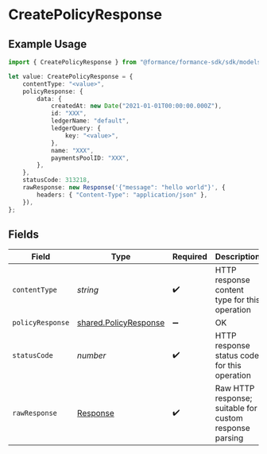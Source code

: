 # CreatePolicyResponse

## Example Usage

```typescript
import { CreatePolicyResponse } from "@formance/formance-sdk/sdk/models/operations";

let value: CreatePolicyResponse = {
    contentType: "<value>",
    policyResponse: {
        data: {
            createdAt: new Date("2021-01-01T00:00:00.000Z"),
            id: "XXX",
            ledgerName: "default",
            ledgerQuery: {
                key: "<value>",
            },
            name: "XXX",
            paymentsPoolID: "XXX",
        },
    },
    statusCode: 313218,
    rawResponse: new Response('{"message": "hello world"}', {
        headers: { "Content-Type": "application/json" },
    }),
};
```

## Fields

| Field                                                                 | Type                                                                  | Required                                                              | Description                                                           |
| --------------------------------------------------------------------- | --------------------------------------------------------------------- | --------------------------------------------------------------------- | --------------------------------------------------------------------- |
| `contentType`                                                         | *string*                                                              | :heavy_check_mark:                                                    | HTTP response content type for this operation                         |
| `policyResponse`                                                      | [shared.PolicyResponse](../../../sdk/models/shared/policyresponse.md) | :heavy_minus_sign:                                                    | OK                                                                    |
| `statusCode`                                                          | *number*                                                              | :heavy_check_mark:                                                    | HTTP response status code for this operation                          |
| `rawResponse`                                                         | [Response](https://developer.mozilla.org/en-US/docs/Web/API/Response) | :heavy_check_mark:                                                    | Raw HTTP response; suitable for custom response parsing               |